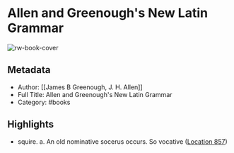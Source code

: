 # Allen and Greenough's New Latin Grammar

![rw-book-cover](https://m.media-amazon.com/images/I/81W+YIFz9OL._SY160.jpg)

## Metadata
- Author: [[James B Greenough, J. H. Allen]]
- Full Title: Allen and Greenough's New Latin Grammar
- Category: #books

## Highlights
- squire. a. An old nominative socerus occurs. So vocative ([Location 857](https://readwise.io/to_kindle?action=open&asin=B00D2J4412&location=857))
